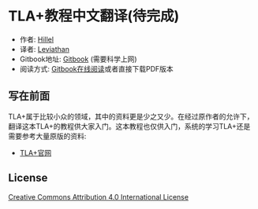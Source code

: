 # TLA+教程中文翻译(待完成)

* 作者: [Hillel](https://hillelwayne.com/about/)
* 译者: [Leviathan](https://github.com/Leviathan1995)
* Gitbook地址: [Gitbook](https://legacy.gitbook.com/book/leviathan1995/learn-tla-cn/details) (需要科学上网)
* 阅读方式: [Gitbook在线阅读](https://leviathan1995.gitbooks.io/learn-tla-cn/content/)或者直接下载PDF版本

## 写在前面

TLA+属于比较小众的领域，其中的资料更是少之又少。在经过原作者的允许下，翻译这本TLA+的教程供大家入门。这本教程也仅供入门，系统的学习TLA+还是需要参考大量原版的资料:

* [TLA+官网](https://lamport.azurewebsites.net/tla/tla.html)

## License

[Creative Commons Attribution 4.0 International License](http://creativecommons.org/licenses/by/4.0/)




